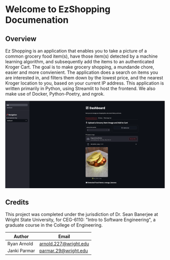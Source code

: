 # Welcome to EzShopping Documenation

## Overview

Ez Shopping is an application that enables you to take a picture of a common grocery food item(s), have those item(s) detected by a machine learning algorithm, and subsequently add the items to an authenticated Kroger Cart. The goal is to make grocery shopping, a mundande chore, easier and more convienient. The application does a search on items you are interested in, and filters them down by the lowest price, and the nearest Kroger location to you, based on your current IP address. This application is written primarily in Python, using Streamlit to host the frontend. We also make use of Docker, Python-Poetry, and ngrok.

![](./images/preview.png)

## Credits
This project was completed under the jurisdiction of Dr. Sean Banerjee at Wright State University, for CEG-6110: "Intro to Software Engineering", a graduate course in the College of Engineering.

| Author | Email |
| --- | --- |
| Ryan Arnold | arnold.227@wright.edu |
| Janki Parmar | parmar.29@wright.edu |
